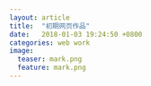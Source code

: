 ```yaml
---
layout: article
title:  "初期网页作品"
date:   2018-01-03 19:24:50 +0800
categories: web work
image:
  teaser: mark.png
  feature: mark.png
---
```

